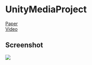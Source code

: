# UnityMediaProject
[Paper](http://www.riss.kr/link?id=A101820296) </br>
[Video](https://youtu.be/hKEPGde4tPI)

## Screenshot
<div>
<img src="https://i.imgur.com/QDlpeDL.jpg">
</div>
